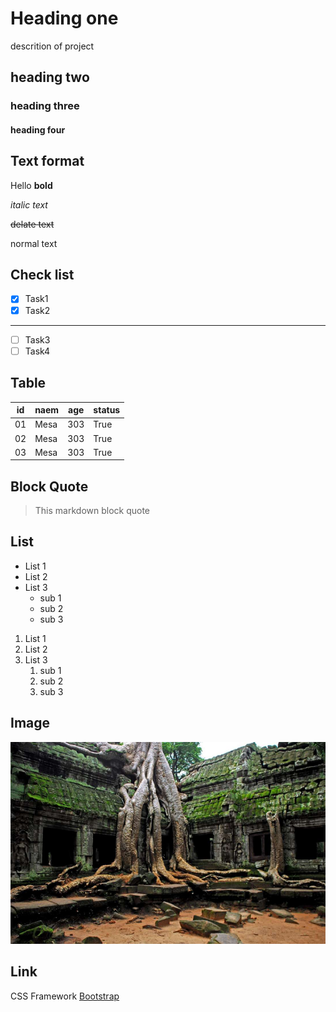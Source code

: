 <!--  md = markdown  -->
# Heading one
descrition of project
## heading two
### heading three
#### heading four

## Text format

Hello **bold**

*italic text*

~~delate text~~

normal text

## Check list
- [X] Task1
- [X] Task2
---
- [ ] Task3
- [ ] Task4

## Table
|id | naem | age | status |
|---|------|-----|--------|
|01 | Mesa | 303 | True   |
|02 | Mesa | 303 | True   |
|03 | Mesa | 303 | True   |

## Block Quote
> This markdown block quote

## List
- List 1
- List 2
- List 3
  - sub 1
  - sub 2
  - sub 3

1. List 1
2. List 2
3. List 3
   1. sub 1
   2. sub 2
   3. sub 3


## Image
![Dashboard](218.png)


## Link
CSS Framework [Bootstrap](https://getbootstrap.com/)